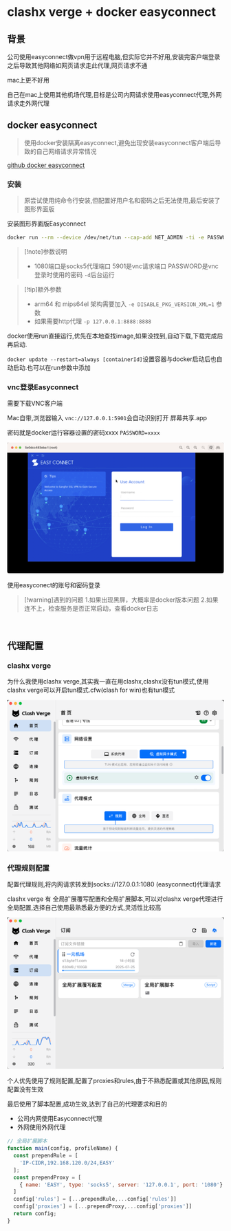 # clashx verge + docker easyconnect
## 背景
公司使用easyconnect做vpn用于远程电脑,但实际它并不好用,安装完客户端登录之后导致其他网络如网页请求走此代理,网页请求不通

mac上更不好用

自己在mac上使用其他机场代理,目标是公司内网请求使用easyconnect代理,外网请求走外网代理

## docker easyconnect
> 使用docker安装隔离easyconnect,避免出现安装easyconnect客户端后导致的自己网络请求异常情况

[github docker easyconnect](https://github.com/docker-easyconnect/docker-easyconnect)

### 安装
> 原尝试使用纯命令行安装,但配置好用户名和密码之后无法使用,最后安装了图形界面版

安装图形界面版Easyconnect
```bash
docker run --rm --device /dev/net/tun --cap-add NET_ADMIN -ti -e PASSWORD=xxxx -e URLWIN=1 -v $HOME/.ecdata:/root -p 127.0.0.1:5901:5901 -p 127.0.0.1:1080:1080 -d -e DISABLE_PKG_VERSION_XML=1 hagb/docker-easyconnect:7.6.7

```
> [!note]参数说明
> - 1080端口是socks5代理端口
> 5901是vnc请求端口
> PASSWORD是vnc登录时使用的密码
> `-d`后台运行

>[!tip]额外参数
> - arm64 和 mips64el 架构需要加入 `-e DISABLE_PKG_VERSION_XML=1` 参数
> - 如果需要http代理 `-p 127.0.0.1:8888:8888`

docker使用run直接运行,优先在本地查找image,如果没找到,自动下载,下载完成后再启动.

`docker update --restart=always [containerId]`设置容器与docker启动后也自动启动.也可以在run参数中添加

### vnc登录Easyconnect
需要下载VNC客户端

Mac自带,浏览器输入 `vnc://127.0.0.1:5901`会自动识别打开 屏幕共享.app

密码就是docker运行容器设置的密码xxxx  `PASSWORD=xxxx`

![Img](https://raw.githubusercontent.com/zhougengxu1990/picture-go/master/yank-note-picgo-img-20250406200605.png)

使用easyconect的账号和密码登录

> [!warning]遇到的问题
> 1.如果出现黑屏，大概率是docker版本问题
> 2.如果连不上，检查服务是否正常启动，查看docker日志

<br/>

## 代理配置
### clashx verge
为什么我使用clashx verge,其实我一直在用clashx,clashx没有tun模式,使用clashx verge可以开启tun模式.cfw(clash for win)也有tun模式

![Img](https://raw.githubusercontent.com/zhougengxu1990/picture-go/master/yank-note-picgo-img-20250406202239.png)

### 代理规则配置

配置代理规则,将内网请求转发到socks://127.0.0.1:1080 (easyconnect)代理请求

clashx verge 有 全局扩展覆写配置和全局扩展脚本,可以对clashx verge代理进行全局配置,选择自己使用最熟悉最方便的方式,灵活性比较高

![Img](https://raw.githubusercontent.com/zhougengxu1990/picture-go/master/yank-note-picgo-img-20250406202607.png)

个人优先使用了规则配置,配置了proxies和rules,由于不熟悉配置或其他原因,规则配置没有生效

最后使用了脚本配置,成功生效,达到了自己的代理要求和目的
- 公司内网使用Easyconnect代理
- 外网使用外网代理

```js
// 全局扩展脚本
function main(config, profileName) {
  const prependRule = [
    'IP-CIDR,192.168.120.0/24,EASY'
  ];
  const prependProxy = [
    { name: 'EASY', type: 'socks5', server: '127.0.0.1', port: '1080'}
  ]
  config['rules'] = [...prependRule,...config['rules']]
  config['proxies'] = [...prependProxy,...config['proxies']]
  return config;
}


```

